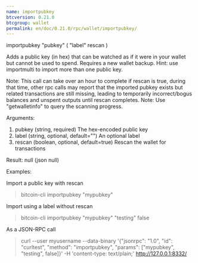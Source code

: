 ```yaml
---
name: importpubkey
btcversion: 0.21.0
btcgroup: wallet
permalink: en/doc/0.21.0/rpc/wallet/importpubkey/
---
```


importpubkey "pubkey" ( "label" rescan )

Adds a public key (in hex) that can be watched as if it were in your wallet but cannot be used to spend. Requires a new wallet backup.
Hint: use importmulti to import more than one public key.

Note: This call can take over an hour to complete if rescan is true, during that time, other rpc calls
may report that the imported pubkey exists but related transactions are still missing, leading to temporarily incorrect/bogus balances and unspent outputs until rescan completes.
Note: Use "getwalletinfo" to query the scanning progress.

Arguments:
1. pubkey    (string, required) The hex-encoded public key
2. label     (string, optional, default="") An optional label
3. rescan    (boolean, optional, default=true) Rescan the wallet for transactions

Result:
null    (json null)

Examples:

Import a public key with rescan
> bitcoin-cli importpubkey "mypubkey"

Import using a label without rescan
> bitcoin-cli importpubkey "mypubkey" "testing" false

As a JSON-RPC call
> curl --user myusername --data-binary '{"jsonrpc": "1.0", "id": "curltest", "method": "importpubkey", "params": ["mypubkey", "testing", false]}' -H 'content-type: text/plain;' http://127.0.0.1:8332/



